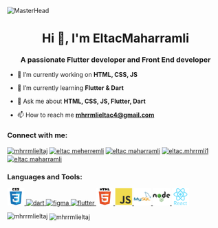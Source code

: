  ![MasterHead](https://i.pinimg.com/originals/40/bf/50/40bf5022f099e7030c11e17e50f4b3da.png)
<h1 align="center">Hi 👋, I'm EltacMaharramli</h1>
<h3 align="center">A passionate Flutter developer and Front End developer</h3>

- 🔭 I’m currently working on **HTML, CSS, JS**

- 🌱 I’m currently learning **Flutter & Dart**

- 💬 Ask me about **HTML, CSS, JS, Flutter, Dart**

- 📫 How to reach me **mhrrmlieltac4@gmail.com**

<h3 align="left">Connect with me:</h3>
<p align="left">
<a href="https://twitter.com/mhrrmlieltaj" target="blank"><img align="center" src="https://raw.githubusercontent.com/rahuldkjain/github-profile-readme-generator/master/src/images/icons/Social/twitter.svg" alt="mhrrmlieltaj" height="30" width="40" /></a>
<a href="https://linkedin.com/in/eltac meherremli" target="blank"><img align="center" src="https://raw.githubusercontent.com/rahuldkjain/github-profile-readme-generator/master/src/images/icons/Social/linked-in-alt.svg" alt="eltac meherremli" height="30" width="40" /></a>
<a href="https://fb.com/eltac məhərrəmli" target="blank"><img align="center" src="https://raw.githubusercontent.com/rahuldkjain/github-profile-readme-generator/master/src/images/icons/Social/facebook.svg" alt="eltac məhərrəmli" height="30" width="40" /></a>
<a href="https://instagram.com/eltac.mhrrmli1" target="blank"><img align="center" src="https://raw.githubusercontent.com/rahuldkjain/github-profile-readme-generator/master/src/images/icons/Social/instagram.svg" alt="eltac.mhrrmli1" height="30" width="40" /></a>
<a href="https://www.behance.net/eltac məhərrəmli" target="blank"><img align="center" src="https://raw.githubusercontent.com/rahuldkjain/github-profile-readme-generator/master/src/images/icons/Social/behance.svg" alt="eltac məhərrəmli" height="30" width="40" /></a>
</p>

<h3 align="left">Languages and Tools:</h3>
<p align="left"> <a href="https://www.w3schools.com/css/" target="_blank" rel="noreferrer"> <img src="https://raw.githubusercontent.com/devicons/devicon/master/icons/css3/css3-original-wordmark.svg" alt="css3" width="40" height="40"/> </a> <a href="https://dart.dev" target="_blank" rel="noreferrer"> <img src="https://www.vectorlogo.zone/logos/dartlang/dartlang-icon.svg" alt="dart" width="40" height="40"/> </a> <a href="https://www.figma.com/" target="_blank" rel="noreferrer"> <img src="https://www.vectorlogo.zone/logos/figma/figma-icon.svg" alt="figma" width="40" height="40"/> </a> <a href="https://flutter.dev" target="_blank" rel="noreferrer"> <img src="https://www.vectorlogo.zone/logos/flutterio/flutterio-icon.svg" alt="flutter" width="40" height="40"/> </a> <a href="https://www.w3.org/html/" target="_blank" rel="noreferrer"> <img src="https://raw.githubusercontent.com/devicons/devicon/master/icons/html5/html5-original-wordmark.svg" alt="html5" width="40" height="40"/> </a> <a href="https://developer.mozilla.org/en-US/docs/Web/JavaScript" target="_blank" rel="noreferrer"> <img src="https://raw.githubusercontent.com/devicons/devicon/master/icons/javascript/javascript-original.svg" alt="javascript" width="40" height="40"/> </a> <a href="https://www.mysql.com/" target="_blank" rel="noreferrer"> <img src="https://raw.githubusercontent.com/devicons/devicon/master/icons/mysql/mysql-original-wordmark.svg" alt="mysql" width="40" height="40"/> </a> <a href="https://nodejs.org" target="_blank" rel="noreferrer"> <img src="https://raw.githubusercontent.com/devicons/devicon/master/icons/nodejs/nodejs-original-wordmark.svg" alt="nodejs" width="40" height="40"/> </a> <a href="https://reactjs.org/" target="_blank" rel="noreferrer"> <img src="https://raw.githubusercontent.com/devicons/devicon/master/icons/react/react-original-wordmark.svg" alt="react" width="40" height="40"/> </a> </p>

<p><img align="left" src="https://github-readme-stats.vercel.app/api/top-langs?username=mhrrmlieltaj&show_icons=true&locale=en&layout=compact" alt="mhrrmlieltaj" /></p>

<p>&nbsp;<img align="center" src="https://github-readme-stats.vercel.app/api?username=mhrrmlieltaj&show_icons=true&locale=en" alt="mhrrmlieltaj" /></p>

